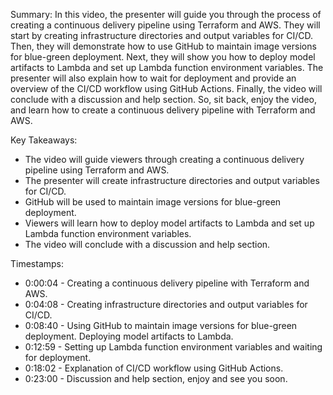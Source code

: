 Summary:
In this video, the presenter will guide you through the process of creating a continuous delivery pipeline using Terraform and AWS. They will start by creating infrastructure directories and output variables for CI/CD. Then, they will demonstrate how to use GitHub to maintain image versions for blue-green deployment. Next, they will show you how to deploy model artifacts to Lambda and set up Lambda function environment variables. The presenter will also explain how to wait for deployment and provide an overview of the CI/CD workflow using GitHub Actions. Finally, the video will conclude with a discussion and help section. So, sit back, enjoy the video, and learn how to create a continuous delivery pipeline with Terraform and AWS.

Key Takeaways:
- The video will guide viewers through creating a continuous delivery pipeline using Terraform and AWS.
- The presenter will create infrastructure directories and output variables for CI/CD.
- GitHub will be used to maintain image versions for blue-green deployment.
- Viewers will learn how to deploy model artifacts to Lambda and set up Lambda function environment variables.
- The video will conclude with a discussion and help section.

Timestamps:
- 0:00:04 - Creating a continuous delivery pipeline with Terraform and AWS.
- 0:04:08 - Creating infrastructure directories and output variables for CI/CD.
- 0:08:40 - Using GitHub to maintain image versions for blue-green deployment. Deploying model artifacts to Lambda.
- 0:12:59 - Setting up Lambda function environment variables and waiting for deployment.
- 0:18:02 - Explanation of CI/CD workflow using GitHub Actions.
- 0:23:00 - Discussion and help section, enjoy and see you soon.